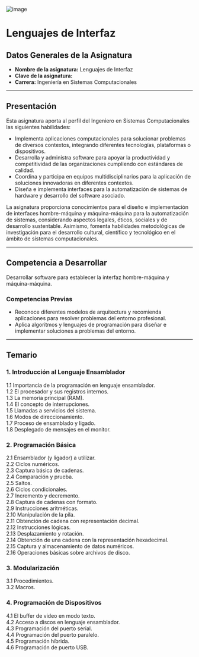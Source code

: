 
![image](https://github.com/user-attachments/assets/792706ad-bccc-4a18-950d-9a34c862b70c)


# Lenguajes de Interfaz

## Datos Generales de la Asignatura

- **Nombre de la asignatura:** Lenguajes de Interfaz  
- **Clave de la asignatura:** 
- **Carrera:** Ingeniería en Sistemas Computacionales  

---

## Presentación

Esta asignatura aporta al perfil del Ingeniero en Sistemas Computacionales las siguientes habilidades:

- Implementa aplicaciones computacionales para solucionar problemas de diversos contextos, integrando diferentes tecnologías, plataformas o dispositivos.
- Desarrolla y administra software para apoyar la productividad y competitividad de las organizaciones cumpliendo con estándares de calidad.
- Coordina y participa en equipos multidisciplinarios para la aplicación de soluciones innovadoras en diferentes contextos.
- Diseña e implementa interfaces para la automatización de sistemas de hardware y desarrollo del software asociado.

La asignatura proporciona conocimientos para el diseño e implementación de interfaces hombre-máquina y máquina-máquina para la automatización de sistemas, considerando aspectos legales, éticos, sociales y de desarrollo sustentable. Asimismo, fomenta habilidades metodológicas de investigación para el desarrollo cultural, científico y tecnológico en el ámbito de sistemas computacionales.

---

## Competencia a Desarrollar

Desarrollar software para establecer la interfaz hombre-máquina y máquina-máquina.

### Competencias Previas

- Reconoce diferentes modelos de arquitectura y recomienda aplicaciones para resolver problemas del entorno profesional.
- Aplica algoritmos y lenguajes de programación para diseñar e implementar soluciones a problemas del entorno.

---

## Temario

### 1. Introducción al Lenguaje Ensamblador
1.1 Importancia de la programación en lenguaje ensamblador.  
1.2 El procesador y sus registros internos.  
1.3 La memoria principal (RAM).  
1.4 El concepto de interrupciones.  
1.5 Llamadas a servicios del sistema.  
1.6 Modos de direccionamiento.  
1.7 Proceso de ensamblado y ligado.  
1.8 Desplegado de mensajes en el monitor.  

### 2. Programación Básica
2.1 Ensamblador (y ligador) a utilizar.  
2.2 Ciclos numéricos.  
2.3 Captura básica de cadenas.  
2.4 Comparación y prueba.  
2.5 Saltos.  
2.6 Ciclos condicionales.  
2.7 Incremento y decremento.  
2.8 Captura de cadenas con formato.  
2.9 Instrucciones aritméticas.  
2.10 Manipulación de la pila.  
2.11 Obtención de cadena con representación decimal.  
2.12 Instrucciones lógicas.  
2.13 Desplazamiento y rotación.  
2.14 Obtención de una cadena con la representación hexadecimal.  
2.15 Captura y almacenamiento de datos numéricos.  
2.16 Operaciones básicas sobre archivos de disco.  

### 3. Modularización
3.1 Procedimientos.  
3.2 Macros.  

### 4. Programación de Dispositivos
4.1 El buffer de video en modo texto.  
4.2 Acceso a discos en lenguaje ensamblador.  
4.3 Programación del puerto serial.  
4.4 Programación del puerto paralelo.  
4.5 Programación híbrida.  
4.6 Programación de puerto USB.  
 

